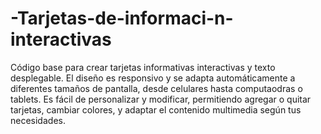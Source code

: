 # -Tarjetas-de-informaci-n-interactivas
Código base para crear tarjetas informativas interactivas y texto desplegable.
El diseño es responsivo y se adapta automáticamente a diferentes tamaños de pantalla, desde celulares hasta computaodras o tablets.
Es fácil de personalizar y modificar, permitiendo agregar o quitar tarjetas, cambiar colores, y adaptar el contenido multimedia según tus necesidades.
